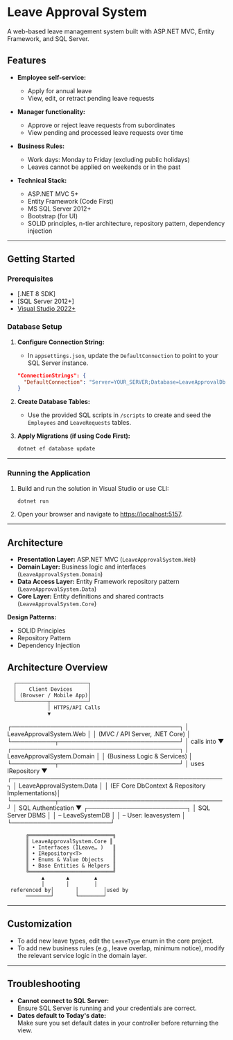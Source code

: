 ﻿# Leave Approval System

A web-based leave management system built with ASP.NET MVC, Entity Framework, and SQL Server.

## Features

- **Employee self-service:**  
  - Apply for annual leave  
  - View, edit, or retract pending leave requests

- **Manager functionality:**  
  - Approve or reject leave requests from subordinates  
  - View pending and processed leave requests over time

- **Business Rules:**  
  - Work days: Monday to Friday (excluding public holidays)
  - Leaves cannot be applied on weekends or in the past

- **Technical Stack:**  
  - ASP.NET MVC 5+
  - Entity Framework (Code First)
  - MS SQL Server 2012+
  - Bootstrap (for UI)
  - SOLID principles, n-tier architecture, repository pattern, dependency injection

---

## Getting Started

### Prerequisites

- [.NET 8 SDK]
- [SQL Server 2012+]
- [Visual Studio 2022+](recommended)

### Database Setup

1. **Configure Connection String:**
    - In `appsettings.json`, update the `DefaultConnection` to point to your SQL Server instance.

    ```json
    "ConnectionStrings": {
      "DefaultConnection": "Server=YOUR_SERVER;Database=LeaveApprovalDb;User Id=YOUR_USER;Password=YOUR_PASSWORD;TrustServerCertificate=True;"
    }
    ```

2. **Create Database Tables:**
    - Use the provided SQL scripts in `/scripts` to create and seed the `Employees` and `LeaveRequests` tables.

3. **Apply Migrations (if using Code First):**
    ```sh
    dotnet ef database update
    ```

---

### Running the Application

1. Build and run the solution in Visual Studio or use CLI:
    ```sh
    dotnet run
    ```

2. Open your browser and navigate to [https://localhost:5157](https://localhost:5157).

---

## Architecture

- **Presentation Layer:** ASP.NET MVC (`LeaveApprovalSystem.Web`)
- **Domain Layer:** Business logic and interfaces (`LeaveApprovalSystem.Domain`)
- **Data Access Layer:** Entity Framework repository pattern (`LeaveApprovalSystem.Data`)
- **Core Layer:** Entity definitions and shared contracts (`LeaveApprovalSystem.Core`)

**Design Patterns:**  
- SOLID Principles  
- Repository Pattern  
- Dependency Injection


## Architecture Overview


      ┌───────────────────────┐
      │    Client Devices     │
      │ (Browser / Mobile App)│
      └──────────┬────────────┘
                 │ HTTPS/API Calls
                 ▼
  ┌───────────────────────────────────────┐
  │ LeaveApprovalSystem.Web              │
  │ (MVC / API Server, .NET Core)        │
  └──────────┬────────────────────────────┘
             │ calls into
             ▼
  ┌───────────────────────────────────────┐
  │ LeaveApprovalSystem.Domain           │
  │ (Business Logic & Services)          │
  └──────────┬────────────────────────────┘
             │ uses IRepository<T>
             ▼
  ┌─────────────────────────────────────────────────┐
  │ LeaveApprovalSystem.Data                       │
  │ (EF Core DbContext & Repository Implementations)│
  └──────────┬──────────────────────────────────────┘
             │ SQL Authentication
             ▼
  ┌───────────────────────┐
  │   SQL Server DBMS     │
  │   – LeaveSystemDB     │
  │   – User: leavesystem │
  └───────────────────────┘


          ╔═══════════════════════════╗
          ║ LeaveApprovalSystem.Core ║
          ║ • Interfaces (ILeave… )   ║
          ║ • IRepository<T>          ║
          ║ • Enums & Value Objects   ║
          ║ • Base Entities & Helpers ║
          ╚═══════════════════════════╝
               ▲       ▲        ▲
               │       │        │
     referenced by│       │        │used by
          ────────┘       └────────┘


---

## Customization

- To add new leave types, edit the `LeaveType` enum in the core project.
- To add new business rules (e.g., leave overlap, minimum notice), modify the relevant service logic in the domain layer.

---

## Troubleshooting

- **Cannot connect to SQL Server:**  
  Ensure SQL Server is running and your credentials are correct.
- **Dates default to Today's date:**  
  Make sure you set default dates in your controller before returning the view.

